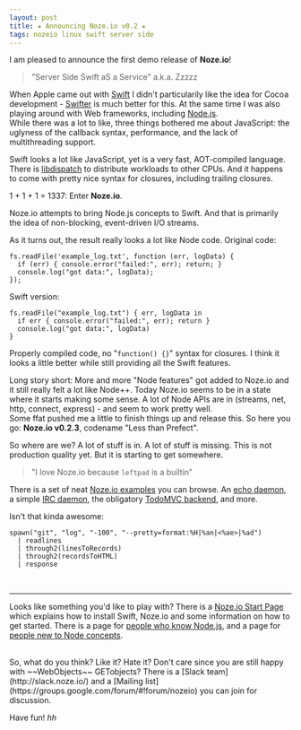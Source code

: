 ```yaml
---
layout: post
title: ★ Announcing Noze.io v0.2 ★
tags: nozeio linux swift server side
---
```


I am pleased to announce the first demo release of **Noze.io**!

> "Server Side Swift aS a Service" a.k.a. Zzzzz

When Apple came out with [Swift](http://swift.org/) I didn't particularily like
the idea for Cocoa development -
[Swifter](http://swifter-lang.org/) is much better for this.
At the same time I was also playing around with Web frameworks, including
[Node.js](https://nodejs.org/en/).<br />
While there was a lot to like, three things bothered me about JavaScript:
the uglyness of the callback syntax,
performance,
and
the lack of multithreading support.

Swift looks a lot like JavaScript, yet is a very fast, AOT-compiled language.
There is
[libdispatch](https://developer.apple.com/library/ios/documentation/General/Conceptual/ConcurrencyProgrammingGuide/OperationQueues/OperationQueues.html)
to distribute workloads to other CPUs.
And it happens to come with pretty nice syntax for closures, including trailing 
closures.

1 + 1 + 1 = 1337: Enter **Noze.io**.

Noze.io attempts to bring Node.js concepts to Swift. And that is primarily the
idea of non-blocking, event-driven I/O streams.

As it turns out, the result really looks a lot like Node code.
Original code:

    fs.readFile('example_log.txt', function (err, logData) {
      if (err) { console.error("failed:", err); return; }
      console.log("got data:", logData);
    });

Swift version:

    fs.readFile("example_log.txt") { err, logData in
      if err { console.error("failed:", err); return }
      console.log("got data:", logData)
    }

Properly compiled code, no "`function() {}`" syntax for closures.
I think it looks a little better while still providing all the Swift features.

Long story short: More and more "Node features" got added to Noze.io and it
still really felt a lot like Node++.
Today Noze.io seems to be in a state where it starts making some sense. A lot
of Node APIs are in (streams, net, http, connect, express) - and seem to work
pretty well.<br />
Some ffat pushed me a little to finish things up and release this.
So here you go: <nobr><b>Noze.io v0.2.3</b></nobr>, 
codename "Less than Prefect".

So where are we? A lot of stuff is in. A lot of stuff is missing. This is not
production quality yet. But it is starting to get somewhere.

> "I love Noze.io because `leftpad` is a builtin"

There is a set of neat
[Noze.io examples](https://github.com/NozeIO/Noze.io/tree/master/Samples/)
you can browse.
An [echo daemon](https://github.com/NozeIO/Noze.io/tree/master/Samples/echod),
a simple [IRC daemon](https://github.com/NozeIO/Noze.io/tree/master/Samples/miniirc),
the obligatory [TodoMVC backend](https://github.com/NozeIO/Noze.io/blob/master/Samples/todo-mvc/main.swift),
and more.

Isn't that kinda awesome:

    spawn("git", "log", "-100", "--pretty=format:%H|%an|<%ae>|%ad")
      | readlines
      | through2(linesToRecords)
      | through2(recordsToHTML)
      | response

<br />
<hr />

Looks like something you'd like to play with? There is a
[Noze.io Start Page](/start/)
which explains how to install Swift, Noze.io and some information on how to
get started.
There is a page for [people who know Node.js](/noze4node/),
and a page for [people new to Node concepts](/noze4nonnode/).


<br />
So, what do you think? Like it? Hate it? Don't care since you
are still happy with ~~WebObjects~~ GETobjects?
There is a [Slack team](http://slack.noze.io/) and a
[Mailing list](https://groups.google.com/forum/#!forum/nozeio)
you can join for discussion.

Have fun! *hh*
